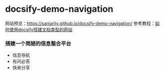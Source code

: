 # docsify-demo-navigation

网站预览：https://saniarily.github.io/docsify-demo-navigation/
参考教程：[如何使用docsify搭建文档类型的网站](https://mp.weixin.qq.com/s/TPXHaTdfTYKrcpm77gPHyA)

### 搭建一个简陋的信息整合平台

- 信息导航
- 有问必答
- 快来分享
